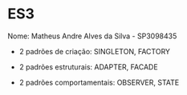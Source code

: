# ES3
Nome: Matheus Andre Alves da Silva - SP3098435

   - 2 padrões de criação: SINGLETON, FACTORY

   - 2 padrões estruturais: ADAPTER, FACADE

   - 2 padrões comportamentais: OBSERVER, STATE
